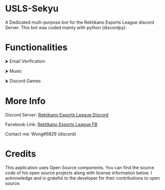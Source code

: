 # USLS-Sekyu
A Dedicated multi-purpose bot for the Rektikano Esports League discord Server.
This bot was coded mainly with python (discordpy). 

# Functionalities
⮞ Email Verification

⮞ Music

⮞ Discord Games

# More Info
Discord Server: [Rektikano Esports League Discord](https://discord.gg/DFfrjV4VDJ)

Facebook Link: [Rektikano Esports League FB](https://www.facebook.com/RektikanoUpgrade)

Contact me: Wong#5829 (discord)


# Credits
This application uses Open Source components. You can find the source code of his
open source projects along with license information below. I acknowledge and is 
grateful to the developer for their contributions to open source.
